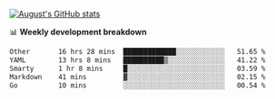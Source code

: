 
[![August's GitHub stats](https://github-readme-stats.vercel.app/api?username=zou-weidong&show_icons=true&theme=radical)](https://github.com/zou-weidong)


📊 **Weekly development breakdown**
<!--START_SECTION:waka-->

```txt
Other       16 hrs 28 mins  █████████████░░░░░░░░░░░░   51.65 %
YAML        13 hrs 8 mins   ██████████▒░░░░░░░░░░░░░░   41.22 %
Smarty      1 hr 8 mins     █░░░░░░░░░░░░░░░░░░░░░░░░   03.59 %
Markdown    41 mins         ▓░░░░░░░░░░░░░░░░░░░░░░░░   02.15 %
Go          10 mins         ░░░░░░░░░░░░░░░░░░░░░░░░░   00.54 %
```

<!--END_SECTION:waka-->
